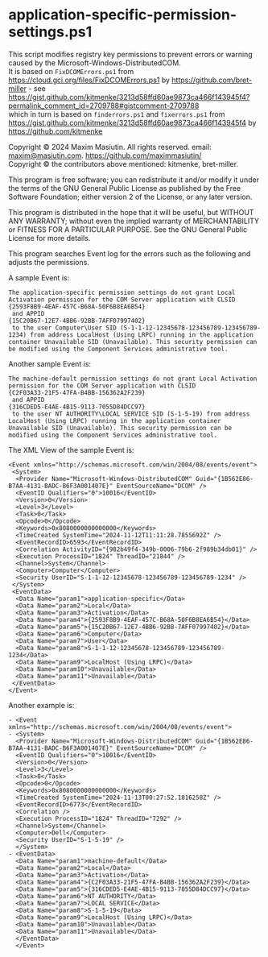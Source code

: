 # application-specific-permission-settings.ps1 

This script modifies registry key permissions to prevent errors or warning caused by the Microsoft-Windows-DistributedCOM.  
It is based on `FixDCOMErrors.ps1` from https://cloud.gci.org/files/FixDCOMErrors.ps1 by https://github.com/bret-miller - see https://gist.github.com/kitmenke/3213d58ffd60ae9873ca466f143945f4?permalink_comment_id=2709788#gistcomment-2709788  
which in turn is based on `finderrors.ps1` and `fixerrors.ps1` from https://gist.github.com/kitmenke/3213d58ffd60ae9873ca466f143945f4 by https://github.com/kitmenke  

Copyright &copy; 2024 Maxim Masiutin. All rights reserved. email: maxim@masiutin.com. https://github.com/maximmasiutin/  
Copyright &copy; the contributors above mentioned: kitmenke, bret-miller.

This program is free software; you can redistribute it and/or modify it under the terms of the GNU General Public License as published by the Free Software Foundation; either version 2 of the License, or any later version.

This program is distributed in the hope that it will be useful, but WITHOUT ANY WARRANTY; without even the implied warranty of MERCHANTABILITY or FITNESS FOR A PARTICULAR PURPOSE.  See the GNU General Public License for more details.


This program searches Event log for the errors such as the following and adjusts the permissions.

A sample Event is:
```
The application-specific permission settings do not grant Local Activation permission for the COM Server application with CLSID 
{2593F8B9-4EAF-457C-B68A-50F6B8EA6B54}
 and APPID 
{15C20B67-12E7-4BB6-92BB-7AFF07997402}
 to the user Computer\User SID (S-1-1-12-12345678-123456789-123456789-1234) from address LocalHost (Using LRPC) running in the application container Unavailable SID (Unavailable). This security permission can be modified using the Component Services administrative tool.
```

Another sample Event is:
```
The machine-default permission settings do not grant Local Activation permission for the COM Server application with CLSID 
{C2F03A33-21F5-47FA-B4BB-156362A2F239}
 and APPID 
{316CDED5-E4AE-4B15-9113-7055D84DCC97}
 to the user NT AUTHORITY\LOCAL SERVICE SID (S-1-5-19) from address LocalHost (Using LRPC) running in the application container Unavailable SID (Unavailable). This security permission can be modified using the Component Services administrative tool.
```

The XML View of the sample Event is:
```
<Event xmlns="http://schemas.microsoft.com/win/2004/08/events/event">
 <System>
  <Provider Name="Microsoft-Windows-DistributedCOM" Guid="{1B562E86-B7AA-4131-BADC-B6F3A001407E}" EventSourceName="DCOM" /> 
  <EventID Qualifiers="0">10016</EventID> 
  <Version>0</Version> 
  <Level>3</Level> 
  <Task>0</Task> 
  <Opcode>0</Opcode> 
  <Keywords>0x8080000000000000</Keywords> 
  <TimeCreated SystemTime="2024-11-12T11:11:28.7855692Z" /> 
  <EventRecordID>6593</EventRecordID> 
  <Correlation ActivityID="{982b49f4-349b-0006-79b6-2f989b34db01}" /> 
  <Execution ProcessID="1824" ThreadID="21844" /> 
  <Channel>System</Channel> 
  <Computer>Computer</Computer> 
  <Security UserID="S-1-1-12-12345678-123456789-123456789-1234" /> 
 </System>
 <EventData>
  <Data Name="param1">application-specific</Data> 
  <Data Name="param2">Local</Data> 
  <Data Name="param3">Activation</Data> 
  <Data Name="param4">{2593F8B9-4EAF-457C-B68A-50F6B8EA6B54}</Data> 
  <Data Name="param5">{15C20B67-12E7-4BB6-92BB-7AFF07997402}</Data> 
  <Data Name="param6">Computer</Data> 
  <Data Name="param7">User</Data> 
  <Data Name="param8">S-1-1-12-12345678-123456789-123456789-1234</Data> 
  <Data Name="param9">LocalHost (Using LRPC)</Data> 
  <Data Name="param10">Unavailable</Data> 
  <Data Name="param11">Unavailable</Data> 
 </EventData>
</Event>
```

Another example is:
```
- <Event xmlns="http://schemas.microsoft.com/win/2004/08/events/event">
- <System>
  <Provider Name="Microsoft-Windows-DistributedCOM" Guid="{1B562E86-B7AA-4131-BADC-B6F3A001407E}" EventSourceName="DCOM" /> 
  <EventID Qualifiers="0">10016</EventID> 
  <Version>0</Version> 
  <Level>3</Level> 
  <Task>0</Task> 
  <Opcode>0</Opcode> 
  <Keywords>0x8080000000000000</Keywords> 
  <TimeCreated SystemTime="2024-11-13T00:27:52.1816258Z" /> 
  <EventRecordID>6773</EventRecordID> 
  <Correlation /> 
  <Execution ProcessID="1824" ThreadID="7292" /> 
  <Channel>System</Channel> 
  <Computer>Dell</Computer> 
  <Security UserID="S-1-5-19" /> 
  </System>
- <EventData>
  <Data Name="param1">machine-default</Data> 
  <Data Name="param2">Local</Data> 
  <Data Name="param3">Activation</Data> 
  <Data Name="param4">{C2F03A33-21F5-47FA-B4BB-156362A2F239}</Data> 
  <Data Name="param5">{316CDED5-E4AE-4B15-9113-7055D84DCC97}</Data> 
  <Data Name="param6">NT AUTHORITY</Data> 
  <Data Name="param7">LOCAL SERVICE</Data> 
  <Data Name="param8">S-1-5-19</Data> 
  <Data Name="param9">LocalHost (Using LRPC)</Data> 
  <Data Name="param10">Unavailable</Data> 
  <Data Name="param11">Unavailable</Data> 
  </EventData>
  </Event>
```